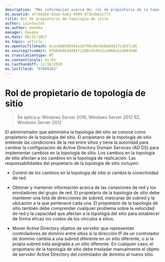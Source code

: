 ```yaml
---
description: 'Más información acerca de: rol de propietario de la topología de sitio'
ms.assetid: af76ddbe-83a2-4a62-9989-873e3bb1c772
title: Rol de propietario de topología de sitio
author: iainfoulds
ms.author: daveba
manager: daveba
ms.date: 05/31/2017
ms.topic: article
ms.openlocfilehash: 4cac0905993b1e1b750cdbc9e0a64d17c2637cd6
ms.sourcegitcommit: 65b6de6b44d41f1180c45db11cdd60cb2a093b46
ms.translationtype: MT
ms.contentlocale: es-ES
ms.lasthandoff: 12/10/2020
ms.locfileid: "97049263"
---
```

# <a name="site-topology-owner-role"></a>Rol de propietario de topología de sitio

>Se aplica a: Windows Server 2016, Windows Server 2012 R2, Windows Server 2012

El administrador que administra la topología del sitio se conoce como propietario de la topología del sitio. El propietario de la topología de sitio entiende las condiciones de la red entre sitios y tiene la autoridad para cambiar la configuración de Active Directory Domain Services (AD DS) para implementar cambios en la topología de sitio. Los cambios en la topología de sitio afectan a los cambios en la topología de replicación. Las responsabilidades del propietario de la topología de sitio incluyen:

-   Control de los cambios en la topología de sitio si cambia la conectividad de red.

-   Obtener y mantener información acerca de las conexiones de red y los enrutadores del grupo de red. El propietario de la topología de sitio debe mantener una lista de direcciones de subred, máscaras de subred y la ubicación a la que pertenece cada una. El propietario de la topología de sitio también debe comprender cualquier problema sobre la velocidad de red y la capacidad que afectan a la topología del sitio para establecer de forma eficaz los costos de los vínculos a sitios.

-   Mover Active Directory objetos de servidor que representan controladores de dominio entre sitios si la dirección IP de un controlador de dominio cambia a una subred diferente en un sitio diferente, o si la propia subred está asignada a un sitio diferente. En cualquier caso, el propietario de la topología de sitio debe trasladar manualmente el objeto de servidor Active Directory del controlador de dominio al nuevo sitio.



